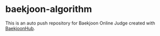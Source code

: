 # baekjoon-algorithm
This is an auto push repository for Baekjoon Online Judge created with [BaekjoonHub](https://github.com/BaekjoonHub/BaekjoonHub).
